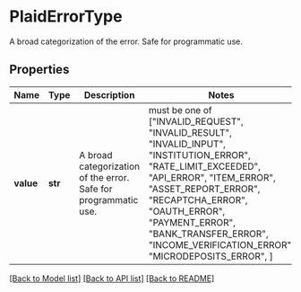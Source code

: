 # PlaidErrorType

A broad categorization of the error. Safe for programmatic use.

## Properties
Name | Type | Description | Notes
------------ | ------------- | ------------- | -------------
**value** | **str** | A broad categorization of the error. Safe for programmatic use. |  must be one of ["INVALID_REQUEST", "INVALID_RESULT", "INVALID_INPUT", "INSTITUTION_ERROR", "RATE_LIMIT_EXCEEDED", "API_ERROR", "ITEM_ERROR", "ASSET_REPORT_ERROR", "RECAPTCHA_ERROR", "OAUTH_ERROR", "PAYMENT_ERROR", "BANK_TRANSFER_ERROR", "INCOME_VERIFICATION_ERROR", "MICRODEPOSITS_ERROR", ]

[[Back to Model list]](../README.md#documentation-for-models) [[Back to API list]](../README.md#documentation-for-api-endpoints) [[Back to README]](../README.md)


